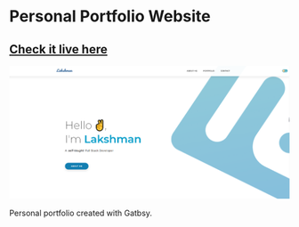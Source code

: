 # Personal Portfolio Website

## [Check it live here](https://lgope.netlify.app/)

![Thumbnail](thumbnail.png)

Personal portfolio created with Gatbsy.
